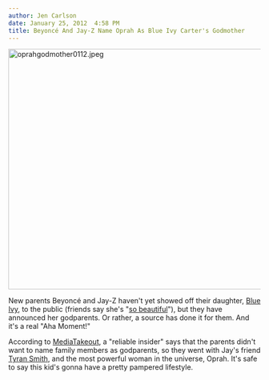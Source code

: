 ```yaml
---
author: Jen Carlson
date: January 25, 2012  4:58 PM
title: Beyoncé And Jay-Z Name Oprah As Blue Ivy Carter's Godmother
---
```


<p><span class="mt-enclosure mt-enclosure-image" style="display: inline;"> <img alt="oprahgodmother0112.jpeg" src="https://web.archive.org/web/20120130003842im_/http://gothamist.com/attachments/arts_jen/oprahgodmother0112.jpeg" width="640" height="481" class="image-none"> </span></p>

<p>New parents Beyonc&#xE9; and Jay-Z haven&apos;t yet showed off their daughter, <a href="https://web.archive.org/web/20120130003842/http://gothamist.com/tags/blueivy">Blue Ivy</a>, to the public (friends say she&apos;s &quot;<a href="https://web.archive.org/web/20120130003842/http://www.usmagazine.com/celebrity-moms/news/kelly-rowland-beyonces-baby-blue-ivy-is-so-beautiful-2012251">so beautiful</a>&quot;), but they have announced her godparents. Or rather, a source has done it for them. And it&apos;s a real &quot;Aha Moment!&quot;</p>

<p>According to <a href="https://web.archive.org/web/20120130003842/http://cdn.mediatakeout.com/53808/breaking-news-the-godmother-and-godfather-of-beyonce-s-baby-girl-have-been-announced-and-one-is-a-huge-celeb.html">MediaTakeout</a>, a &quot;reliable insider&quot; says that the parents didn&apos;t want to name family members as godparents, so they went with Jay&apos;s friend <a href="https://web.archive.org/web/20120130003842/http://www.imdb.com/name/nm1115293/">Tyran Smith</a>, and the most powerful woman in the universe, Oprah. It&apos;s safe to say this kid&apos;s gonna have a pretty pampered lifestyle.</p>